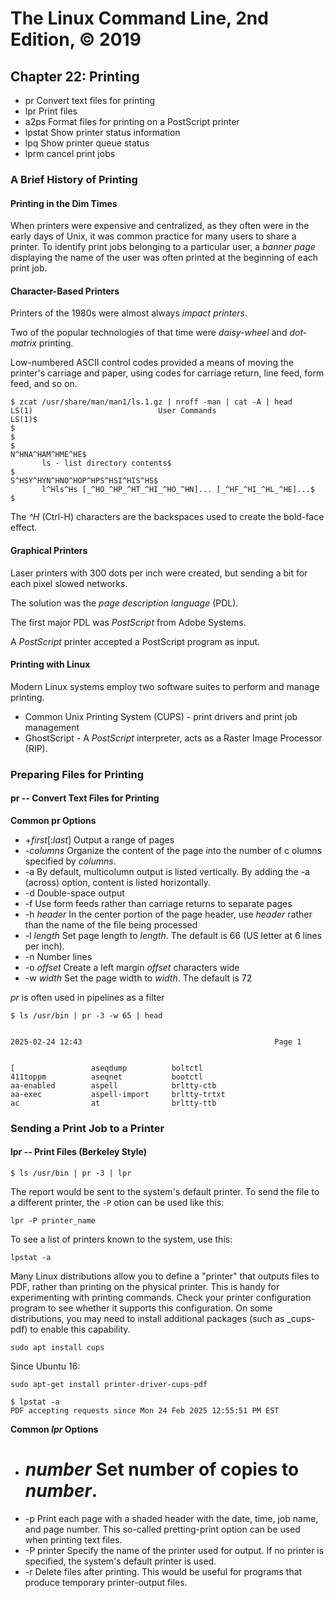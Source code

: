 # The Linux Command Line, 2nd Edition, © 2019

## Chapter 22: Printing

* pr Convert text files for printing
* lpr Print files
* a2ps Format files for printing on a PostScript printer
* lpstat Show printer status information
* lpq Show printer queue status
* lprm cancel print jobs

### A Brief History of Printing

#### Printing in the Dim Times

When printers were expensive and centralized, as they often were in the early days of Unix, it was common practice for many users to share a printer. To identify print jobs belonging to a particular user, a _banner page_ displaying the name of the user was often printed at the beginning of each print job.

#### Character-Based Printers

Printers of the 1980s were almost always _impact printers_.

Two of the popular technologies of that time were _daisy-wheel_ and _dot-matrix_ printing.

Low-numbered ASCII control codes provided a means of moving the printer's carriage and paper, using codes for carriage return, line feed, form feed, and so on.

```
$ zcat /usr/share/man/man1/ls.1.gz | nroff -man | cat -A | head
LS(1)                            User Commands                           LS(1)$
$
$
$
N^HNA^HAM^HME^HE$
       ls - list directory contents$
$
S^HSY^HYN^HNO^HOP^HPS^HSI^HIS^HS$
       l^Hls^Hs [_^HO_^HP_^HT_^HI_^HO_^HN]... [_^HF_^HI_^HL_^HE]...$
$
```
The _^H_ (Ctrl-H) characters are the backspaces used to create the bold-face effect.


#### Graphical Printers

Laser printers with 300 dots per inch were created, but sending a bit for each pixel slowed networks.

The solution was the _page description language_ (PDL).

The first major PDL was _PostScript_ from Adobe Systems.

A _PostScript_ printer accepted a PostScript program as input.

#### Printing with Linux

Modern Linux systems employ two software suites to perform and manage printing.

* Common Unix Printing System (CUPS) - print drivers and print job management
* GhostScript - A _PostScript_ interpreter, acts as a Raster Image Processor (RIP).

### Preparing Files for Printing

#### pr -- Convert Text Files for Printing

**Common pr Options**

* +_first_[:_last_] Output a range of pages
* -_columns_ Organize the content of the page into the number of c olumns specified by _columns_.
* -a By default, multicolumn output is listed vertically. By adding the \-a (across) option, content is listed horizontally.
* -d Double-space output
* -f Use form feeds rather than carriage returns to separate pages
* -h _header_ In the center portion of the page header, use _header_ rather than the name of the file being processed
* -l _length_ Set page length to _length_. The default is 66 (US letter at 6 lines per inch).
* -n Number lines
* -o _offset_ Create a left margin _offset_ characters wide
* -w _width_ Set the page width to _width_. The default is 72

_pr_ is often used in pipelines as a filter

```
$ ls /usr/bin | pr -3 -w 65 | head


2025-02-24 12:43                                           Page 1


[		          aseqdump		    boltctl
411toppm	      aseqnet		    bootctl
aa-enabled	      aspell		    brltty-ctb
aa-exec		      aspell-import	    brltty-trtxt
ac		          at		        brltty-ttb
```

### Sending a Print Job to a Printer

#### lpr -- Print Files (Berkeley Style)

`$ ls /usr/bin | pr -3 | lpr`

The report would be sent to the system's default printer.
To send the file to a different printer, the `-P` otion can be used like this:

`lpr -P printer_name`

To see a list of printers known to the system, use this:

`lpstat -a`

Many Linux distributions allow you to define a "printer" that outputs files to PDF, rather than printing on the physical printer. This is handy for experimenting with printing commands. Check your printer configuration program to see whether it supports this configuration. On some distributions, you may need to install additional packages (such as _cups-pdf) to enable this capability.

`sudo apt install cups`

Since Ubuntu 16:

`sudo apt-get install printer-driver-cups-pdf`

```
$ lpstat -a
PDF accepting requests since Mon 24 Feb 2025 12:55:51 PM EST
```

**Common _lpr_ Options**

* # _number_ Set number of copies to _number_.
* -p Print each page with a shaded header with the date, time, job name, and page number. This so-called pretting-print option can be used when printing text files.
* -P printer Specify the name of the printer used for output. If no printer is specified, the system's default printer is used.
* -r Delete files after printing. This would be useful for programs that produce temporary printer-output files.

